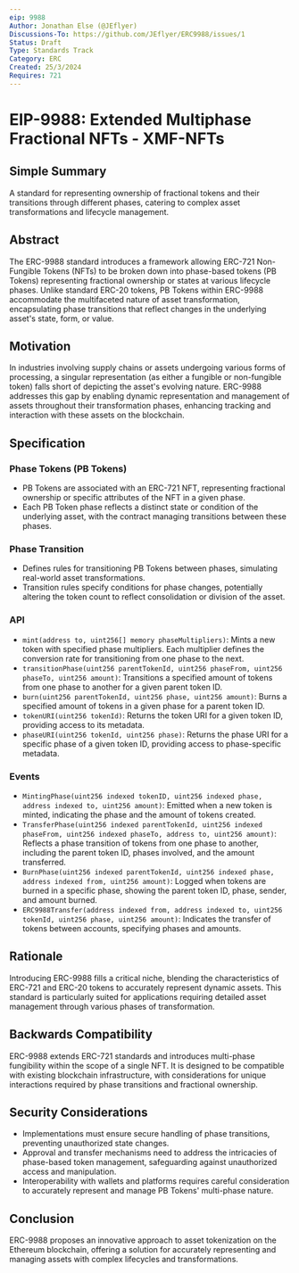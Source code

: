 ```yaml
---
eip: 9988
Author: Jonathan Else (@JEflyer)
Discussions-To: https://github.com/JEflyer/ERC9988/issues/1
Status: Draft  
Type: Standards Track  
Category: ERC  
Created: 25/3/2024  
Requires: 721  
---
```

# EIP-9988: Extended Multiphase Fractional NFTs - XMF-NFTs
## Simple Summary
A standard for representing ownership of fractional tokens and their transitions through different phases, catering to complex asset transformations and lifecycle management.

## Abstract
The ERC-9988 standard introduces a framework allowing ERC-721 Non-Fungible Tokens (NFTs) to be broken down into phase-based tokens (PB Tokens) representing fractional ownership or states at various lifecycle phases. Unlike standard ERC-20 tokens, PB Tokens within ERC-9988 accommodate the multifaceted nature of asset transformation, encapsulating phase transitions that reflect changes in the underlying asset's state, form, or value.

## Motivation
In industries involving supply chains or assets undergoing various forms of processing, a singular representation (as either a fungible or non-fungible token) falls short of depicting the asset's evolving nature. ERC-9988 addresses this gap by enabling dynamic representation and management of assets throughout their transformation phases, enhancing tracking and interaction with these assets on the blockchain.

## Specification

### Phase Tokens (PB Tokens)
- PB Tokens are associated with an ERC-721 NFT, representing fractional ownership or specific attributes of the NFT in a given phase.
- Each PB Token phase reflects a distinct state or condition of the underlying asset, with the contract managing transitions between these phases.

### Phase Transition
- Defines rules for transitioning PB Tokens between phases, simulating real-world asset transformations.
- Transition rules specify conditions for phase changes, potentially altering the token count to reflect consolidation or division of the asset.

### API
- `mint(address to, uint256[] memory phaseMultipliers)`: Mints a new token with specified phase multipliers. Each multiplier defines the conversion rate for transitioning from one phase to the next.
- `transitionPhase(uint256 parentTokenId, uint256 phaseFrom, uint256 phaseTo, uint256 amount)`: Transitions a specified amount of tokens from one phase to another for a given parent token ID.
- `burn(uint256 parentTokenId, uint256 phase, uint256 amount)`: Burns a specified amount of tokens in a given phase for a parent token ID.
- `tokenURI(uint256 tokenId)`: Returns the token URI for a given token ID, providing access to its metadata.
- `phaseURI(uint256 tokenId, uint256 phase)`: Returns the phase URI for a specific phase of a given token ID, providing access to phase-specific metadata.

### Events
- `MintingPhase(uint256 indexed tokenID, uint256 indexed phase, address indexed to, uint256 amount)`: Emitted when a new token is minted, indicating the phase and the amount of tokens created.
- `TransferPhase(uint256 indexed parentTokenId, uint256 indexed phaseFrom, uint256 indexed phaseTo, address to, uint256 amount)`: Reflects a phase transition of tokens from one phase to another, including the parent token ID, phases involved, and the amount transferred.
- `BurnPhase(uint256 indexed parentTokenId, uint256 indexed phase, address indexed from, uint256 amount)`: Logged when tokens are burned in a specific phase, showing the parent token ID, phase, sender, and amount burned.
- `ERC9988Transfer(address indexed from, address indexed to, uint256 tokenId, uint256 phase, uint256 amount)`: Indicates the transfer of tokens between accounts, specifying phases and amounts.

## Rationale
Introducing ERC-9988 fills a critical niche, blending the characteristics of ERC-721 and ERC-20 tokens to accurately represent dynamic assets. This standard is particularly suited for applications requiring detailed asset management through various phases of transformation.

## Backwards Compatibility
ERC-9988 extends ERC-721 standards and introduces multi-phase fungibility within the scope of a single NFT. It is designed to be compatible with existing blockchain infrastructure, with considerations for unique interactions required by phase transitions and fractional ownership.

## Security Considerations
- Implementations must ensure secure handling of phase transitions, preventing unauthorized state changes.
- Approval and transfer mechanisms need to address the intricacies of phase-based token management, safeguarding against unauthorized access and manipulation.
- Interoperability with wallets and platforms requires careful consideration to accurately represent and manage PB Tokens' multi-phase nature.

## Conclusion
ERC-9988 proposes an innovative approach to asset tokenization on the Ethereum blockchain, offering a solution for accurately representing and managing assets with complex lifecycles and transformations.
